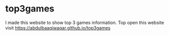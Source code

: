 # top3games
I made this website to show top 3 games information.
Top open this website visit https://abdulbaaqiwaqar.github.io/top3games
